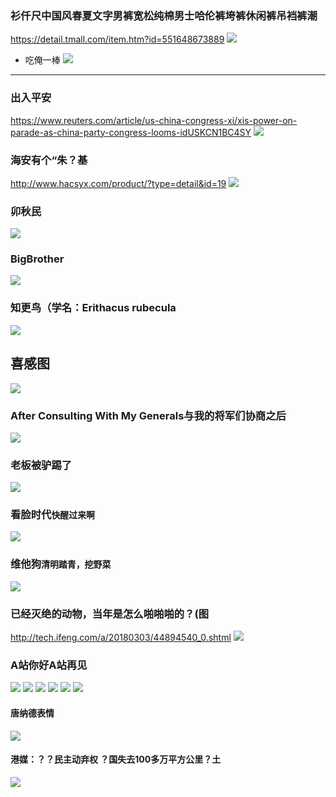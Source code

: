 ### 衫仟尺中国风春夏文字男裤宽松纯棉男士哈伦裤垮裤休闲裤吊裆裤潮
https://detail.tmall.com/item.htm?id=551648673889
![](https://img.alicdn.com/imgextra/i4/1855498812/TB2m2.RBStYBeNjSspkXXbU8VXa_!!1855498812.jpg)
- 吃俺一棒
![](https://img.alicdn.com/imgextra/i1/1855498812/TB2v_9CaQ7myKJjSZFgXXcT9XXa_!!1855498812.jpg)
---
### 出入平安
https://www.reuters.com/article/us-china-congress-xi/xis-power-on-parade-as-china-party-congress-looms-idUSKCN1BC4SY
![](https://s3.reutersmedia.net/resources/r/?m=02&d=20170901&t=2&i=1199582527&r=LYNXNPED8035J&w=940)
### 海安有个“朱？基
http://www.hacsyx.com/product/?type=detail&id=19
![](http://www.hacsyx.com/product/common/upload/2015/8/25/95235PK.jpg)
### 卯秋民
![](http://image.baidu.com/search/down?tn=download&word=download&ie=utf8&fr=detail&url=http%3A%2F%2Fh.hiphotos.baidu.com%2Fbaike%2Fpic%2Fitem%2Fb3b7d0a20cf431ad24df0fe14136acaf2fdd98dd.jpg&thumburl=http%3A%2F%2Fh.hiphotos.baidu.com%2Fbaike%2Fpic%2Fitem%2Fb3b7d0a20cf431ad24df0fe14136acaf2fdd98dd.jpg)
### BigBrother
![](http://scd.cn.rfi.fr/sites/chinese.filesrfi/imagecache/rfi_16x9_1024_578/sites/images.rfi.fr/files/aef_image/2018-02-23t113029z_1882956241_rc1a75ecff20_rtrmadp_3_china-politics-corruption.jpg)
### 知更鸟（学名：Erithacus rubecula
![](https://upload.wikimedia.org/wikipedia/commons/d/d0/European_robin_%28Erithacus_rubecula%29_juvenile.jpg)
## 喜感图
![](https://pbs.twimg.com/media/DgVTN1CV4AEjhjm.jpg)
### After Consulting With My Generals与我的将军们协商之后
![](https://3hh51e83bipewktf28g5p1pe-wpengine.netdna-ssl.com/wp-content/uploads/2017/07/7893447_web1_170729-SWR-CartoonSatMED-1200x913.jpg)
### 老板被驴踢了
![](https://gd4.alicdn.com/imgextra/i4/873633655/TB203WcrVXXXXa7XpXXXXXXXXXX_!!873633655.jpg)
### 看脸时代`快醒过来啊`
![](https://wx2.sinaimg.cn/mw1024/6c9ae9ebgy1fq37b3b55wj20yi16dtf1.jpg)
### 维他狗`清明踏青，挖野菜`
![](https://pic.wenwo.com/fimg/76465119972.jpg)
### 已经灭绝的动物，当年是怎么啪啪啪的？(图
http://tech.ifeng.com/a/20180303/44894540_0.shtml
![](http://p1.ifengimg.com/a/2018_09/d5d279c70f1b5f4_size52_w620_h372.jpeg)
### A站你好A站再见
![](http://www.iresearch.tv/wp-content/uploads/2017/07/acfun-e1479914122573.png)
![](https://gss0.bdstatic.com/-4o3dSag_xI4khGkpoWK1HF6hhy/baike/w%3D268/sign=213cae73193853438ccf8027ab13b01f/2e2eb9389b504fc2c174ed1aecdde71190ef6d81.jpg)
![](https://gss1.bdstatic.com/-vo3dSag_xI4khGkpoWK1HF6hhy/baike/w%3D268/sign=45876fd5583d26972ed30f5b6dfab24f/d52a2834349b033bbedeaec51cce36d3d539bd5f.jpg)
![](https://github.com/6S9/c/raw/master/p/c/20160114143946_3660.jpg)
![](http://image.codes51.com/Article/image/20160114/20160114143946_3660.jpg)
![](http://hiphotos.baidu.com/lx026119/pic/item/0bc065a7d933c895a812eae3d11373f083020019.jpg)
#### 唐纳德表情
![](http://pic9.dwnews.net/20180406/20a5793e37bf22a1a5a789cd6d6bd2ec_w.jpg)
#### 港媒：？？民主动弃权 ？国失去100多万平方公里？土
![](http://pic8.dwnews.net/20180404/af3d7d84d9ec5d8d9bc022e80fec6ca6_w.jpg)